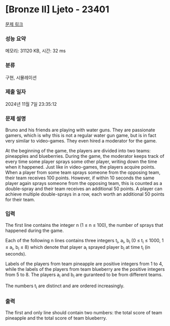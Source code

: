 # [Bronze II] Ljeto - 23401 

[문제 링크](https://www.acmicpc.net/problem/23401) 

### 성능 요약

메모리: 31120 KB, 시간: 32 ms

### 분류

구현, 시뮬레이션

### 제출 일자

2024년 11월 7일 23:35:12

### 문제 설명

<p>Bruno and his friends are playing with water guns. They are passionate gamers, which is why this is not a regular water gun game, but is in fact very similar to video-games. They even hired a moderator for the game.</p>

<p>At the beginning of the game, the players are divided into two teams: pineapples and blueberries. During the game, the moderator keeps track of every time some player sprays some other player, writing down the time when it happened. Just like in video-games, the players acquire points. When a player from some team sprays someone from the opposing team, their team receives 100 points. However, if within 10 seconds the same player again sprays someone from the opposing team, this is counted as a double-spray and their team receives an additional 50 points. A player can achieve multiple double-sprays in a row, each worth an additional 50 points for their team.</p>

### 입력 

 <p>The first line contains the integer n (1 ≤ n ≤ 100), the number of sprays that happened during the game.</p>

<p>Each of the following n lines contains three integers t<sub>i</sub>, a<sub>i</sub>, b<sub>i</sub> (0 ≤ t<sub>i</sub> ≤ 1000, 1 ≤ a<sub>i</sub>, b<sub>i</sub> ≤ 8) which denote that player a<sub>i</sub> sprayed player b<sub>i</sub> at time t<sub>i</sub> (in seconds).</p>

<p>Labels of the players from team pineapple are positive integers from 1 to 4, while the labels of the players from team blueberry are the positive integers from 5 to 8. The players a<sub>i</sub> and b<sub>i</sub> are guranteed to be from different teams.</p>

<p>The numbers t<sub>i</sub> are distinct and are ordered increasingly.</p>

### 출력 

 <p>The first and only line should contain two numbers: the total score of team pineapple and the total score of team blueberry.</p>

